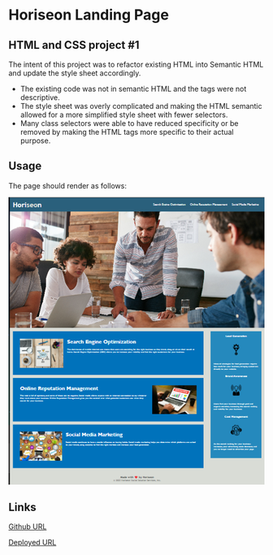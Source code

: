 # Horiseon Landing Page

## HTML and CSS project #1

The intent of this project was to refactor existing HTML into Semantic HTML and update the style sheet accordingly.

- The existing code was not in semantic HTML and the tags were not descriptive.
- The style sheet was overly complicated and making the HTML semantic allowed for a more simplified style sheet with fewer selectors.
- Many class selectors were able to have reduced specificity or be removed by making the HTML tags more specific to their actual purpose.


## Usage

The page should render as follows:

![alt text](assets/images/screenshot.png)



## Links


[Github URL](https://github.com/ReedHMartin/Horiseon-LandingPage) 

[Deployed URL](https://reedhmartin.github.io/Horiseon-LandingPage/)